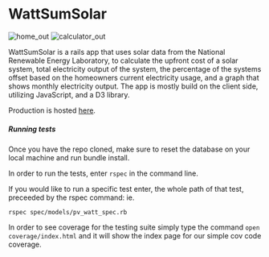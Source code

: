 # WattSumSolar

![home_out](https://cloud.githubusercontent.com/assets/8459012/15270163/bce90a9e-19d2-11e6-8ffd-c4d4d8726e30.gif)
![calculator_out](https://cloud.githubusercontent.com/assets/8459012/15270168/fe9acc52-19d2-11e6-9a4c-e1941d03117b.gif)

WattSumSolar is a rails app that uses solar data from the National Renewable Energy Laboratory, to calculate the upfront cost of a solar system, total electricity output of the system, the percentage of the systems offset based on the homeowners current electricity usage, and a graph that shows monthly electricity output. The app is mostly build on the client side, utilizing JavaScript, and a D3 library.

Production is hosted [here](http://wattsumsolar.herokuapp.com).

##### Running tests
Once you have the repo cloned, make sure to reset the database on your local machine and run bundle install.

In order to run the tests, enter `rspec` in the command line.

If you would like to run a specific test enter, the whole path of that test, preceeded by the rspec command: ie. 

```
rspec spec/models/pv_watt_spec.rb
```

In order to see coverage for the testing suite simply type the command `open coverage/index.html` and it will show the index page for our simple cov code coverage. 



